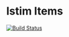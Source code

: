 # Istim Items

[![Build Status](https://travis-ci.org/istim/istim-item.png?branch=master)](https://travis-ci.org/istim/istim-item)
